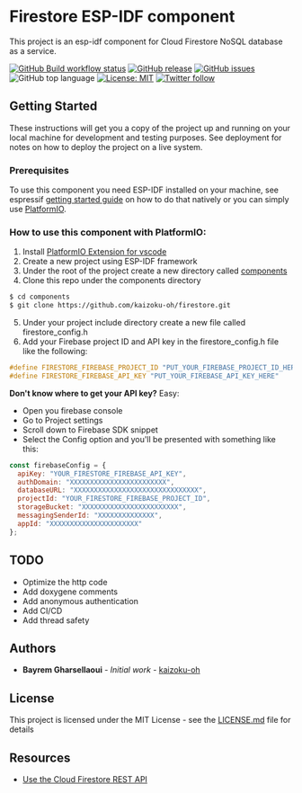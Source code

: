 # Firestore ESP-IDF component

This project is an esp-idf component for Cloud Firestore NoSQL database as a service.

<!-- ![Firestore logo](https://github.com/kaizoku-oh/firestore/blob/main/docs/image/logo.png) -->
<!-- ![](https://github.com/<OWNER>/<REPOSITORY>/workflows/<WORKFLOW_NAME>/badge.svg) -->
[![GitHub Build workflow status](https://github.com/kaizoku-oh/firestore/workflows/Build/badge.svg)](https://github.com/kaizoku-oh/firestore/actions/workflows/main.yaml)
[![GitHub release](https://img.shields.io/github/v/release/kaizoku-oh/firestore)](https://github.com/kaizoku-oh/firestore/releases)
[![GitHub issues](https://img.shields.io/github/issues/kaizoku-oh/firestore)](https://github.com/kaizoku-oh/firestore/issues)
![GitHub top language](https://img.shields.io/github/languages/top/kaizoku-oh/firestore)
[![License: MIT](https://img.shields.io/badge/License-MIT-blue.svg)](https://github.com/kaizoku-oh/firestore/blob/main/LICENSE)
[![Twitter follow](https://img.shields.io/twitter/follow/kaizoku_ouh?style=social)](https://twitter.com/kaizoku_ouh)

## Getting Started

These instructions will get you a copy of the project up and running on your local machine for development and testing purposes. See deployment for notes on how to deploy the project on a live system.

### Prerequisites

To use this component you need ESP-IDF installed on your machine, see espressif [getting started guide](https://docs.espressif.com/projects/esp-idf/en/latest/esp32/get-started/) on how to do that natively or you can simply use [PlatformIO](https://docs.platformio.org/en/latest/tutorials/espressif32/espidf_debugging_unit_testing_analysis.html).

### How to use this component with PlatformIO:

1. Install [PlatformIO Extension for vscode](https://platformio.org/install/ide?install=vscode)
2. Create a new project using ESP-IDF framework
3. Under the root of the project create a new directory called [components](https://docs.platformio.org/en/latest/frameworks/espidf.html#esp-idf-components)
4. Clone this repo under the components directory
``` bash
$ cd components
$ git clone https://github.com/kaizoku-oh/firestore.git
```
5. Under your project include directory create a new file called firestore_config.h
6. Add your Firebase project ID and API key in the firestore_config.h file like the following:
``` C
#define FIRESTORE_FIREBASE_PROJECT_ID "PUT_YOUR_FIREBASE_PROJECT_ID_HERE"
#define FIRESTORE_FIREBASE_API_KEY "PUT_YOUR_FIREBASE_API_KEY_HERE"
```

**Don't know where to get your API key?** Easy:
* Open you firebase console
* Go to Project settings 
* Scroll down to Firebase SDK snippet
* Select the Config option and you'll be presented with something like this:

``` Javascript
const firebaseConfig = {
  apiKey: "YOUR_FIRESTORE_FIREBASE_API_KEY",
  authDomain: "XXXXXXXXXXXXXXXXXXXXXXXX",
  databaseURL: "XXXXXXXXXXXXXXXXXXXXXXXXXXXXXXX",
  projectId: "YOUR_FIRESTORE_FIREBASE_PROJECT_ID",
  storageBucket: "XXXXXXXXXXXXXXXXXXXXXXXX",
  messagingSenderId: "XXXXXXXXXXXXXX",
  appId: "XXXXXXXXXXXXXXXXXXXXXX"
};
```

## TODO

* Optimize the http code
* Add doxygene comments
* Add anonymous authentication
* Add CI/CD
* Add thread safety

## Authors

* **Bayrem Gharsellaoui** - *Initial work* - [kaizoku-oh](https://github.com/kaizoku-oh)

## License

This project is licensed under the MIT License - see the [LICENSE.md](LICENSE.md) file for details

## Resources

* [Use the Cloud Firestore REST API](https://firebase.google.com/docs/firestore/use-rest-api)
